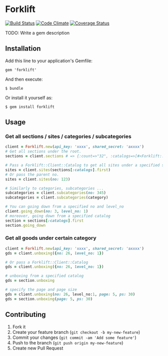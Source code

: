 # Forklift

[![Build Status](https://travis-ci.org/polydice/forklift.png?branch=master)](https://travis-ci.org/polydice/forklift)
[![Code Climate](https://codeclimate.com/github/polydice/forklift.png)](https://codeclimate.com/github/polydice/forklift)
[![Coverage Status](https://coveralls.io/repos/polydice/forklift/badge.png?branch=master)](https://coveralls.io/r/polydice/forklift?branch=master)

TODO: Write a gem description

## Installation

Add this line to your application's Gemfile:

    gem 'forklift'

And then execute:

    $ bundle

Or install it yourself as:

    $ gem install forklift

## Usage

### Get all sections / sites / categories / subcategories


```ruby
client = Forklift.new(api_key: 'xxxx', shared_secret: 'axxxx')
# Get all sections under the root.
sections = client.sections # => {:count=>"32", :catalogs=>[#<Forklift::Client::Catalog:0x007fd49a91c028 ....]}

# Pass a Forklift::Client::Catalog to get all sites under a specified section.
sites = client.sites(sections[:catalogs].first)
# Or pass the parent no.
sites = client.sites(no: 123)

# Similarly to categories, subcategories ...
subcategories = client.subcategories(no: 345)
subcategories = client.subcategories(category)

# You can going down from a specified no and level_no
client.going_down(no: 3, level_no: 1)
# moreover, going down from a specified catalog
section = sections[:catalogs].first
section.going_down
```

### Get all goods under certain category

```ruby
client = Forklift.new(api_key: 'xxxx', shared_secret: 'axxxx')
gds = client.unboxing({no: 26, level_no: 1})

# Or pass a Forklift::Client::Catalog 
gds = client.unboxing({no: 26, level_no: 1})

# unboxing from a specified catalog 
gds = section.unboxing

# specify the page and page size
gds = client.unboxing(no: 26, level_no:1, page: 5, ps: 30)
gds = section.unboxing(page: 5, ps: 30)
```

## Contributing

1. Fork it
2. Create your feature branch (`git checkout -b my-new-feature`)
3. Commit your changes (`git commit -am 'Add some feature'`)
4. Push to the branch (`git push origin my-new-feature`)
5. Create new Pull Request
